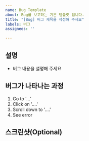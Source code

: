 ```yaml
---
name: Bug Template
about: Bug를 보고하는 기본 템플릿 입니다.
title: "[Bug] 버그 제목을 작성해 주세요"
labels: 버그
assignees: ''

---
```


## 설명
- 버그 내용을 설명해 주세요

## 버그가 나타나는 과정
1. Go to '...'
2. Click on '....'
3. Scroll down to '....'
4. See error

## 스크린샷(Optional)
